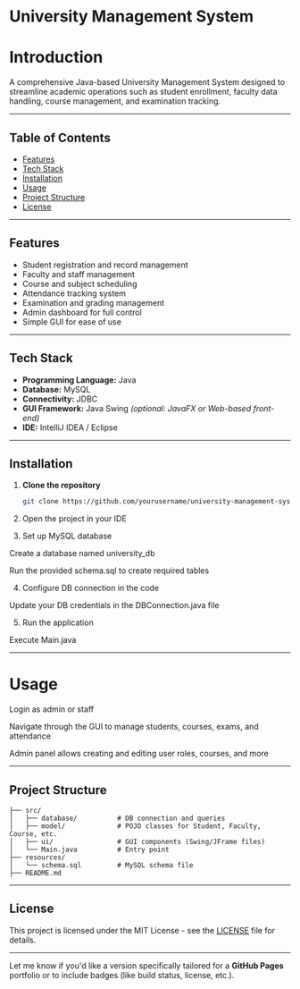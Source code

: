 
# University Management System


# Introduction
A comprehensive Java-based University Management System designed to streamline academic operations such as student enrollment, faculty data handling, course management, and examination tracking.

---

## Table of Contents

- [Features](#features)
- [Tech Stack](#tech-stack)
- [Installation](#installation)
- [Usage](#usage)
- [Project Structure](#project-structure)
- [License](#license)

---

## Features

- Student registration and record management
- Faculty and staff management
- Course and subject scheduling
- Attendance tracking system
- Examination and grading management
- Admin dashboard for full control
- Simple GUI for ease of use

---

## Tech Stack

- **Programming Language:** Java  
- **Database:** MySQL  
- **Connectivity:** JDBC  
- **GUI Framework:** Java Swing *(optional: JavaFX or Web-based front-end)*  
- **IDE:** IntelliJ IDEA / Eclipse

---

## Installation

1. **Clone the repository**
   ```bash
   git clone https://github.com/yourusername/university-management-system.git

2. Open the project in your IDE


3. Set up MySQL database

Create a database named university_db

Run the provided schema.sql to create required tables



4. Configure DB connection in the code

Update your DB credentials in the DBConnection.java file



5. Run the application

Execute Main.java

---



# Usage

Login as admin or staff

Navigate through the GUI to manage students, courses, exams, and attendance

Admin panel allows creating and editing user roles, courses, and more

---


## Project Structure
```
├── src/
│   ├── database/          # DB connection and queries
│   ├── model/             # POJO classes for Student, Faculty, Course, etc.
│   ├── ui/                # GUI components (Swing/JFrame files)
│   └── Main.java          # Entry point
├── resources/
│   └── schema.sql         # MySQL schema file
├── README.md
```

---

## License

This project is licensed under the MIT License - see the [LICENSE](LICENSE) file for details.

---

Let me know if you'd like a version specifically tailored for a **GitHub Pages** portfolio or to include badges (like build status, license, etc.).



